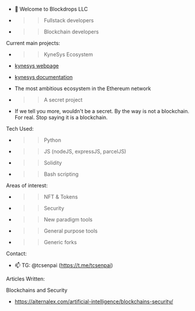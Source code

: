- 👋 Welcome to Blockdrops LLC

- >> Fullstack developers
- >> Blockchain developers

Current main projects:

- >> KyneSys Ecosystem
- [kynesys webpage](http://kynesys.xyz/)
- [kynesys documentation](https://kynesys-labs.gitbook.io/kynesys-ecosystem-docs/)
- The most ambitious ecosystem in the Ethereum network

- >> A secret project
- If we tell you more, wouldn't be a secret. By the way is not a blockchain. For real. Stop saying it is a blockchain.

Tech Used:

- >> Python
- >> JS (nodeJS, expressJS, parcelJS)
- >> Solidity
- >> Bash scripting

Areas of interest:

- >> NFT & Tokens
- >> Security
- >> New paradigm tools
- >> General purpose tools
- >> Generic forks

Contact:

- 📫 TG: @tcsenpai (https://t.me/tcsenpai) 

Articles Written:

Blockchains and Security
- https://aiternalex.com/artificial-intelligence/blockchains-security/




